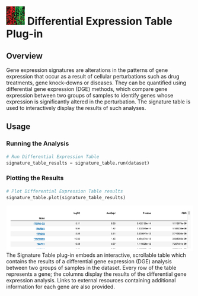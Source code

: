 <img src="img/signature_table-icon.png" width="50px"> Differential Expression Table Plug-in
================

Overview
----------------
Gene expression signatures are alterations in the patterns of gene expression that occur as a result of cellular perturbations such as drug treatments, gene knock-downs or diseases. They can be quantified using differential gene expression (DGE) methods, which compare gene expression between two groups of samples to identify genes whose expression is significantly altered in the perturbation. The signature table is used to interactively display the results of such analyses.

Usage
----------------
### Running the Analysis
```python
# Run Differential Expression Table
signature_table_results = signature_table.run(dataset)
```


### Plotting the Results
```python
# Plot Differential Expression Table results
signature_table.plot(signature_table_results)
```
<img src="img/signature_table-example.png"> 
The Signature Table plug-in embeds an interactive, scrollable table which contains the results of a differential gene expression (DGE) analysis between two groups of samples in the dataset. Every row of the table represents a gene; the columns display the results of the differential gene expression analysis. Links to external resources containing additional information for each gene are also provided.